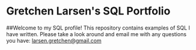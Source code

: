 # Gretchen Larsen's SQL Portfolio
##Welcome to my SQL profile! This repository contains examples of SQL I have written. Please take a look around and email me with any questions you have: larsen.gretchen@gmail.com
